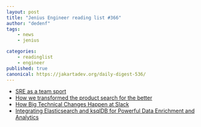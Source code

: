 ```yaml
---
layout: post
title: "Jenius Engineer reading list #366"
author: "dedenf"
tags:
    - news
    - jenius

categories:
    - readinglist
    - engineer
published: true
canonical: https://jakartadev.org/daily-digest-536/
---
```


- [SRE as a team sport](https://www.oreilly.com/content/sre-as-a-team-sport/)
- [How we transformed the product search for the better](https://techblog.commercetools.com/how-we-transformed-the-product-search-for-the-better-7f8ac75dbeba)
- [How Big Technical Changes Happen at Slack](https://slack.engineering/how-big-technical-changes-happen-at-slack-f1569d25ee7b)
- [Integrating Elasticsearch and ksqlDB for Powerful Data Enrichment and Analytics](https://www.confluent.io/blog/elasticsearch-ksqldb-integration-for-data-enrichment-and-analytics/)
